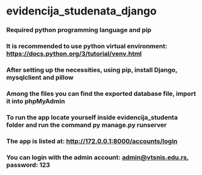 # evidencija_studenata_django
### Required **python** programming language and **pip**
### It is recommended to use **python virtual environment**: https://docs.python.org/3/tutorial/venv.html
### After setting up the necessities, using **pip**, install **Django**, **mysqlclient** and **pillow**
### Among the files you can find the exported database file, import it into **phpMyAdmin**
### To run the app locate yourself inside **evidencija_studenta** folder and run the command **py manage.py runserver**
### The app is listed at: http://172.0.0.1:8000/accounts/login
### You can login with the admin account: admin@vtsnis.edu.rs, password: 123
